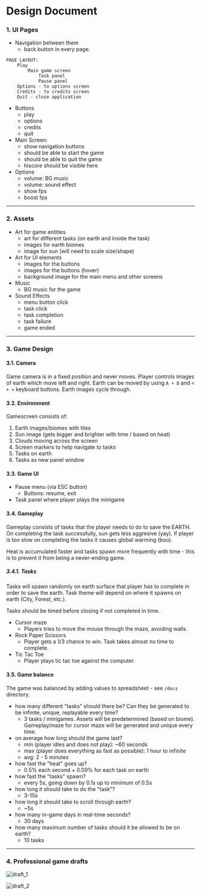 ﻿# Design Document

### 1. UI Pages
- Navigation between them
    - back button in every page.
```
PAGE LAYOUT:
    Play
        Main game screen
            Task panel
            Pause panel
    Options - to options screen
    Credits - to credits screen
    Quit - close application
```
- Buttons
    - play
    - options
    - credits
    - quit
 - Main Screen:
     - show navigation buttons
     - should be able to start the game
     - should be able to quit the game
     - hiscore should be visible here
 - Options
     - volume: BG music
     - volume: sound effect
     - show fps
     - boost fps
 
---

### 2. Assets
- Art for game entities
    - art for different tasks (on earth and inside the task)
    - images for earth biomes
    - image for sun (will need to scale size/shape)
- Art for UI elements
    - images for the buttons
    - images for the buttons (hover)
    - background image for the main menu and other screens
- Music
    - BG music for the game
- Sound Effects
    - menu button click
    - task click
    - task completion
    - task failure
    - game ended

---

### 3. Game Design

#### 3.1. Camera

Game camera is in a fixed position and never moves. Player controls images of earth which move left and right. Earth can be moved by using `A + D` and `< + >` keyboard buttons. Earth images cycle through.

#### 3.2. Environment

Gamescreen consists of:
1. Earth images/biomes with tiles
2. Sun image (gets bigger and brighter with time / based on heat)
3. Clouds moving across the screen
4. Screen markers to help navigate to tasks
5. Tasks on earth
6. Tasks as new panel window

#### 3.3. Game UI

- Pause menu (via ESC button)
    - Buttons: resume, exit
- Task panel where player plays the minigame

#### 3.4. Gameplay

Gameplay consists of tasks that the player needs to do to save the EARTH. On completing the task successfully, sun gets less aggresive (yay). If player is too slow on completing the tasks it causes global warming (boo).

Heat is accumulated faster and tasks spawn more frequently with time - this is to prevent it from being a never-ending game.

##### 3.4.1. Tasks

Tasks will spawn randomly on earth surface that player has to complete in order to save the earth. Task theme will depend on where it spawns on earth (City, Forest, etc.).

Tasks should be timed before closing if not completed in time.

- Cursor maze
    - Players tries to move the mouse through the maze, avoiding walls.
- Rock Paper Scissors
    - Player gets a 1/3 chance to win. Task takes almost no time to complete.
- Tic Tac Toe
    - Player plays tic tac toe against the computer.

#### 3.5. Game balance

The game was balanced by adding values to spreadsheet - see `/docs` directory.


- how many different "tasks" should there be? Can they be generated to be infinite, unique, replayable every time?
    - 3 tasks / minigames. Assets will be predetermined (based on biome). Gameplay/maze for cursor maze will be generated and unique every time.
- on average how long should the game last?
    - min (player idles and does not play): ~60 seconds
    - max (player does everything as fast as possible): 1 hour to infinite
    - avg: 2 - 5 minutes
- how fast the "heat" goes up?
    - 0.5% each second + 0.09% for each task on earth
- how fast the "tasks" spawn?
    - every 5s, going down by 0.1s up to minimum of 0.5s
- how long it should take to do the "task"?
    - 3-15s
- how long it should take to scroll through earth?
    - ~5s
- how many in-game days in real-time seconds?
    - 30 days
- how many maximum number of tasks should it be allowed to be on earth?
    - 10 tasks

---

### 4. Professional game drafts

![draft_1](https://i.imgur.com/9KpvGtH.gif)

![draft_2](https://i.imgur.com/iqNilJ6.gif)
